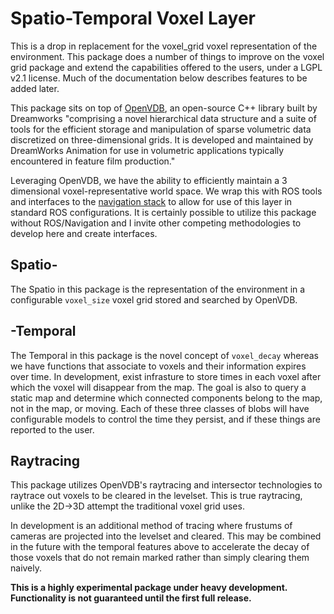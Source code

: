 # Spatio-Temporal Voxel Layer

This is a drop in replacement for the voxel_grid voxel representation of the environment. This package does a number of things to improve on the voxel grid package and extend the capabilities offered to the users, under a LGPL v2.1 license. Much of the documentation below describes features to be added later.

This package sits on top of [OpenVDB](http://www.openvdb.org/), an open-source C++ library built by Dreamworks "comprising a novel hierarchical data structure and a suite of tools for the efficient storage and manipulation of sparse volumetric data discretized on three-dimensional grids. It is developed and maintained by DreamWorks Animation for use in volumetric applications typically encountered in feature film production."

Leveraging OpenVDB, we have the ability to efficiently maintain a 3 dimensional voxel-representative world space. We wrap this with ROS tools and interfaces to the [navigation stack](http://wiki.ros.org/navigation) to allow for use of this layer in standard ROS configurations. It is certainly possible to utilize this package without ROS/Navigation and I invite other competing methodologies to develop here and create interfaces. 

## **Spatio**-
The Spatio in this package is the representation of the environment in a configurable `voxel_size` voxel grid stored and searched by OpenVDB. 

## -**Temporal**
The Temporal in this package is the novel concept of `voxel_decay` whereas we have functions that associate to voxels and their information expires over time. In development, exist infrasture to store times in each voxel after which the voxel will disappear from the map. The goal is also to query a static map and determine which connected components belong to the map, not in the map, or moving. Each of these three classes of blobs will have configurable models to control the time they persist, and if these things are reported to the user.    

## Raytracing
This package utilizes OpenVDB's raytracing and intersector technologies to raytrace out voxels to be cleared in the levelset. This is true raytracing, unlike the 2D->3D attempt the traditional voxel grid uses. 

In development is an additional method of tracing where frustums of cameras are projected into the levelset and cleared. This may be combined in the future with the temporal features above to accelerate the decay of those voxels that do not remain marked rather than simply clearing them naively.

**This is a highly experimental package under heavy development. Functionality is not guaranteed until the first full release.**